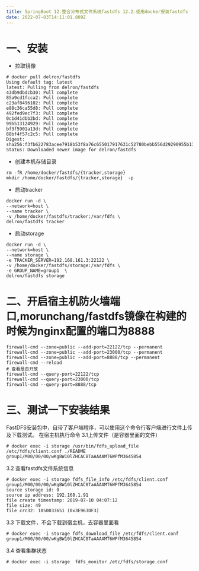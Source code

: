 ```yaml
---
title: SpringBoot 12.整合分布式文件系统fastdfs 12.2.使用docker安装fastdfs
date: 2022-07-03T14:11:01.809Z
---
```

# 一、安装

- 拉取镜像

```
# docker pull delron/fastdfs
Using default tag: latest
latest: Pulling from delron/fastdfs
43db9dbdcb30: Pull complete 
85a9cd1fcca2: Pull complete 
c23af8496102: Pull complete 
e88c36ca55d8: Pull complete 
492fed9ec7f3: Pull complete 
0c1d41dbb2bd: Pull complete 
99b513124929: Pull complete 
bf3f5901a13d: Pull complete 
88bf4f57c2c5: Pull complete 
Digest: sha256:f3fb622783acee7918b53f8a76c655017917631c52780bebb556d29290955b13
Status: Downloaded newer image for delron/fastdfs
```

- 创建本机存储目录

```
rm -fR /home/docker/fastdfs/{tracker,storage} 
mkdir /home/docker/fastdfs/{tracker,storage}  -p
```

- 启动tracker

```
docker run -d \
--network=host \
--name tracker \
-v /home/docker/fastdfs/tracker:/var/fdfs \
delron/fastdfs tracker
```

- 启动storage

```
docker run -d \
--network=host \
--name storage \
-e TRACKER_SERVER=192.168.161.3:22122 \
-v /home/docker/fastdfs/storage:/var/fdfs \
-e GROUP_NAME=group1  \
delron/fastdfs storage
```

# 二、开启宿主机防火墙端口,morunchang/fastdfs镜像在构建的时候为nginx配置的端口为8888

```
firewall-cmd --zone=public --add-port=22122/tcp --permanent
firewall-cmd --zone=public --add-port=23000/tcp --permanent
firewall-cmd --zone=public --add-port=8888/tcp --permanent
firewall-cmd --reload
# 查看是否开放
firewall-cmd --query-port=22122/tcp
firewall-cmd --query-port=23000/tcp
firewall-cmd --query-port=8888/tcp
```

# 三、测试一下安装结果

FastDFS安装包中，自带了客户端程序，可以使用这个命令行客户端进行文件上传及下载测试。
在宿主机执行命令
3.1上传文件（是容器里面的文件）

```
# docker exec -i storage /usr/bin/fdfs_upload_file /etc/fdfs/client.conf ./README
group1/M00/00/00/wKgBW10lZHCAC8TaAAAAMT6WPfM3645854
```

3.2 查看fastdfs文件系统信息

```
# docker exec -i storage fdfs_file_info /etc/fdfs/client.conf group1/M00/00/00/wKgBW10lZHCAC8TaAAAAMT6WPfM3645854
source storage id: 0
source ip address: 192.168.1.91
file create timestamp: 2019-07-10 04:07:12
file size: 49
file crc32: 1050033651 (0x3E963DF3)
```

3.3 下载文件，不会下载到宿主机，去容器里面看

```
# docker exec -i storage fdfs_download_file /etc/fdfs/client.conf group1/M00/00/00/wKgBW10lZHCAC8TaAAAAMT6WPfM3645854
```

3.4 查看集群状态

```
# docker exec -i storage  fdfs_monitor /etc/fdfs/storage.conf
```